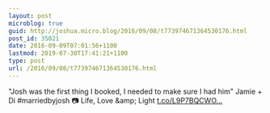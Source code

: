```yaml
---
layout: post
microblog: true
guid: http://joshua.micro.blog/2016/09/08/t773974671364530176.html
post_id: 35021
date: 2016-09-09T07:01:56+1100
lastmod: 2019-07-30T17:41:21+1100
type: post
url: /2016/09/08/t773974671364530176.html
---
```

"Josh was the first thing I booked, I needed to make sure I had him" Jamie + Di #marriedbyjosh 📷 Life, Love &amp;amp; Light [t.co/L9P7BQCWO...](https://t.co/L9P7BQCWOg)
